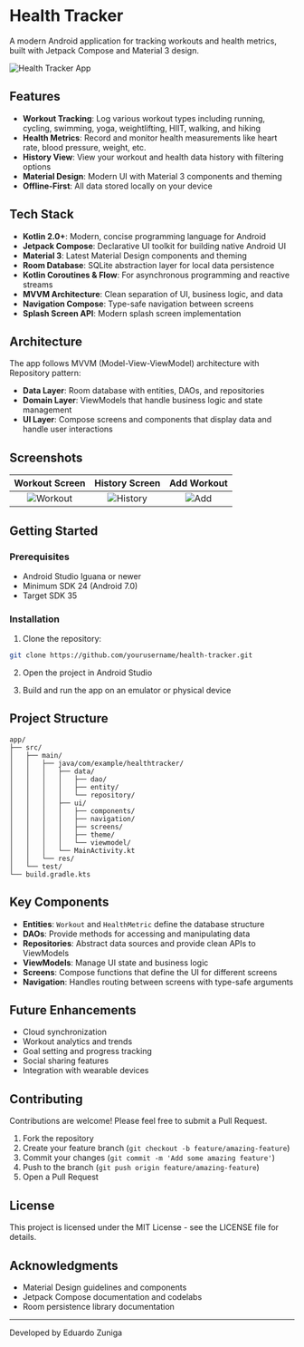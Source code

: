 # Health Tracker

A modern Android application for tracking workouts and health metrics, built with Jetpack Compose and Material 3 design.

![Health Tracker App](https://via.placeholder.com/800x400?text=Health+Tracker+App)

## Features

- **Workout Tracking**: Log various workout types including running, cycling, swimming, yoga, weightlifting, HIIT, walking, and hiking
- **Health Metrics**: Record and monitor health measurements like heart rate, blood pressure, weight, etc.
- **History View**: View your workout and health data history with filtering options
- **Material Design**: Modern UI with Material 3 components and theming
- **Offline-First**: All data stored locally on your device

## Tech Stack

- **Kotlin 2.0+**: Modern, concise programming language for Android
- **Jetpack Compose**: Declarative UI toolkit for building native Android UI
- **Material 3**: Latest Material Design components and theming
- **Room Database**: SQLite abstraction layer for local data persistence
- **Kotlin Coroutines & Flow**: For asynchronous programming and reactive streams
- **MVVM Architecture**: Clean separation of UI, business logic, and data
- **Navigation Compose**: Type-safe navigation between screens
- **Splash Screen API**: Modern splash screen implementation

## Architecture

The app follows MVVM (Model-View-ViewModel) architecture with Repository pattern:

- **Data Layer**: Room database with entities, DAOs, and repositories
- **Domain Layer**: ViewModels that handle business logic and state management
- **UI Layer**: Compose screens and components that display data and handle user interactions

## Screenshots

| Workout Screen | History Screen | Add Workout |
|:---:|:---:|:---:|
| ![Workout](https://via.placeholder.com/250x500?text=Workout+Screen) | ![History](https://via.placeholder.com/250x500?text=History+Screen) | ![Add](https://via.placeholder.com/250x500?text=Add+Workout) |

## Getting Started

### Prerequisites

- Android Studio Iguana or newer
- Minimum SDK 24 (Android 7.0)
- Target SDK 35

### Installation

1. Clone the repository:
```bash
git clone https://github.com/yourusername/health-tracker.git
```

2. Open the project in Android Studio

3. Build and run the app on an emulator or physical device

## Project Structure

```
app/
├── src/
│   ├── main/
│   │   ├── java/com/example/healthtracker/
│   │   │   ├── data/
│   │   │   │   ├── dao/
│   │   │   │   ├── entity/
│   │   │   │   └── repository/
│   │   │   ├── ui/
│   │   │   │   ├── components/
│   │   │   │   ├── navigation/
│   │   │   │   ├── screens/
│   │   │   │   ├── theme/
│   │   │   │   └── viewmodel/
│   │   │   └── MainActivity.kt
│   │   └── res/
│   └── test/
└── build.gradle.kts
```

## Key Components

- **Entities**: `Workout` and `HealthMetric` define the database structure
- **DAOs**: Provide methods for accessing and manipulating data
- **Repositories**: Abstract data sources and provide clean APIs to ViewModels
- **ViewModels**: Manage UI state and business logic
- **Screens**: Compose functions that define the UI for different screens
- **Navigation**: Handles routing between screens with type-safe arguments

## Future Enhancements

- Cloud synchronization
- Workout analytics and trends
- Goal setting and progress tracking
- Social sharing features
- Integration with wearable devices

## Contributing

Contributions are welcome! Please feel free to submit a Pull Request.

1. Fork the repository
2. Create your feature branch (`git checkout -b feature/amazing-feature`)
3. Commit your changes (`git commit -m 'Add some amazing feature'`)
4. Push to the branch (`git push origin feature/amazing-feature`)
5. Open a Pull Request

## License

This project is licensed under the MIT License - see the LICENSE file for details.

## Acknowledgments

- Material Design guidelines and components
- Jetpack Compose documentation and codelabs
- Room persistence library documentation

---

Developed by Eduardo Zuniga
